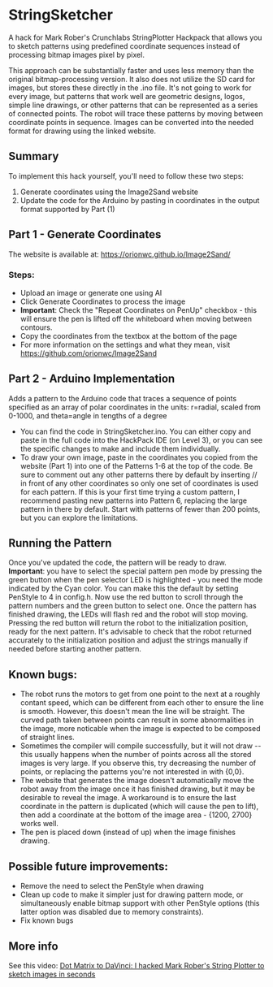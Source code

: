 # StringSketcher
A hack for Mark Rober's Crunchlabs StringPlotter Hackpack that allows you to sketch patterns using predefined coordinate sequences instead of processing bitmap images pixel by pixel.

This approach can be substantially faster and uses less memory than the original bitmap-processing version. It also does not utilize the SD card for images, but stores these directly in the .ino file. It's not going to work for every image, but patterns that work well are geometric designs, logos, simple line drawings, or other patterns that can be represented as a series of connected points. The robot will trace these patterns by moving between coordinate points in sequence. Images can be converted into the needed format for drawing using the linked website.

## Summary
To implement this hack yourself, you'll need to follow these two steps:

1. Generate coordinates using the Image2Sand website
2. Update the code for the Arduino by pasting in coordinates in the output format supported by Part (1)

## Part 1 - Generate Coordinates
The website is available at: https://orionwc.github.io/Image2Sand/

### Steps:
* Upload an image or generate one using AI
* Click Generate Coordinates to process the image
* **Important**: Check the "Repeat Coordinates on PenUp" checkbox - this will ensure the pen is lifted off the whiteboard when moving between contours.
* Copy the coordinates from the textbox at the bottom of the page
* For more information on the settings and what they mean, visit https://github.com/orionwc/Image2Sand

## Part 2 - Arduino Implementation
 Adds a pattern to the Arduino code that traces a sequence of points specified as an array of polar coordinates in the units: r=radial, scaled from 0-1000, and theta=angle in tengths of a degree
* You can find the code in StringSketcher.ino. You can either copy and paste in the full code into the HackPack IDE (on Level 3), or you can see the specific changes to make and include them individually.
* To draw your own image, paste in the coordinates you copied from the website (Part 1) into one of the Patterns 1-6 at the top of the code. Be sure to comment out any other patterns there by default by inserting // in front of any other coordinates so only one set of coordinates is used for each pattern. If this is your first time trying a custom pattern, I recommend pasting new patterns into Pattern 6, replacing the large pattern in there by default. Start with patterns of fewer than 200 points, but you can explore the limitations.

## Running the Pattern
 Once you've updated the code, the pattern will be ready to draw. **Important**: you have to select the special pattern pen mode by pressing the green button when the pen selector LED is highlighted - you need the mode indicated by the Cyan color. You can make this the default by setting PenStyle to 4 in config.h. Now use the red button to scroll through the pattern numbers and the green button to select one. Once the pattern has finished drawing, the LEDs will flash red and the robot will stop moving. Pressing the red button will return the robot to the initialization position, ready for the next pattern. It's advisable to check that the robot returned accurately to the initialization position and adjust the strings manually if needed before starting another pattern.

## Known bugs:
* The robot runs the motors to get from one point to the next at a roughly contant speed, which can be different from each other to ensure the line is smooth. However, this doesn't mean the line will be straight. The curved path taken between points can result in some abnormalities in the image, more noticable when the image is expected to be composed of straight lines.
* Sometimes the compiler will compile successfully, but it will not draw -- this usually happens when the number of points across all the stored images is very large. If you observe this, try decreasing the number of points, or replacing the patterns you're not interested in with {0,0}.
* The website that generates the image doesn't automatically move the robot away from the image once it has finished drawing, but it may be desirable to reveal the image. A workaround is to ensure the last coordinate in the pattern is duplicated (which will cause the pen to lift), then add a coordinate at the bottom of the image area - {1200, 2700} works well.
* The pen is placed down (instead of up) when the image finishes drawing.

## Possible future improvements:
* Remove the need to select the PenStyle when drawing
* Clean up code to make it simpler just for drawing pattern mode, or simultaneously enable bitmap support with other PenStyle options (this latter option was disabled due to memory constraints).
* Fix known bugs

## More info
See this video: [Dot Matrix to DaVinci: I hacked Mark Rober's String Plotter to sketch images in seconds](https://youtu.be/Ba969sJ4UOo)
